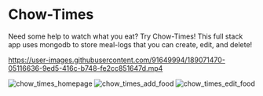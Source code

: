 # Chow-Times

Need some help to watch what you eat? Try Chow-Times! 
This full stack app uses mongodb to store meal-logs that you can create, edit, and delete! 



https://user-images.githubusercontent.com/91649994/189071470-05116636-9ed5-416c-b748-fe2cc851647d.mp4

![chow_times_homepage](https://user-images.githubusercontent.com/91649994/189071521-ad7c2d3e-601b-4612-a072-22939dbff85f.PNG)
![chow_times_add_food](https://user-images.githubusercontent.com/91649994/189071553-1bd8d070-3211-4aef-a36e-398b4fa7f764.PNG)
![chow_times_edit_food](https://user-images.githubusercontent.com/91649994/189071562-88baaf7b-865a-4262-a984-6f8c59aa361d.PNG)
